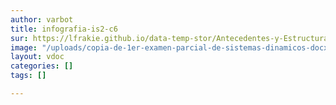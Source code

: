 ```yaml
---
author: varbot
title: infografia-is2-c6
sur: https://lfrakie.github.io/data-temp-stor/Antecedentes-y-EstructuradelCMMI.pdf
image: "/uploads/copia-de-1er-examen-parcial-de-sistemas-dinamicos-docx-documentos-de-google-google-chrome.jpg"
layout: vdoc
categories: []
tags: []

---
```

